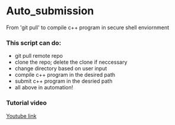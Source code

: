 # Auto_submission
From 'git pull' to compile c++ program in secure shell enviornment
### This script can do:
* git pull remote repo
* clone the repo; delete the clone if neccessary
* change directory based on user input
* compile c++ program in the desired path
* submit c++ program in the desried path
* all above in automation! 
### Tutorial video 
[Youtube link](https://youtu.be/1fKE1KAblQw)
